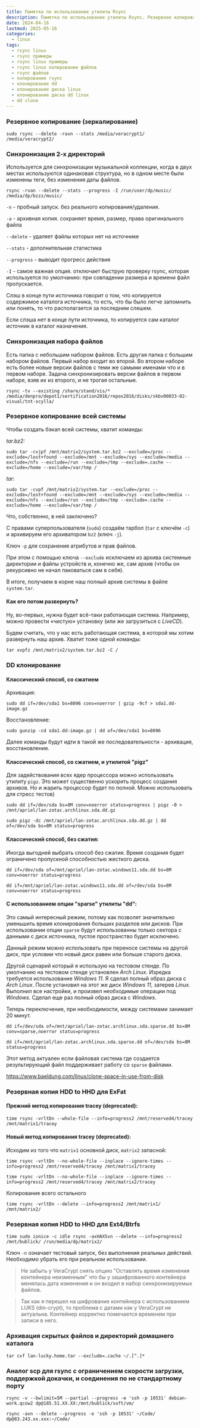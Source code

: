 ```yaml
---
title: Памятка по использование утилиты Rsync
description: Памятка по использование утилиты Rsync. Резервное копирование в Linux.
date: 2024-04-16
lastmod: 2025-05-16
categories:
  - linux
tags:
  - rsync linux
  - rsync примеры
  - rsync linux примеры
  - rsync linux копирование файлов
  - rsync файлов
  - копирование rsync
  - клонирование dd
  - клонирование диска linux
  - клонирование диска dd linux
  - dd clone
---
```


### Резервное копирование (зеркалирование)

`sudo rsync --delete -ravn --stats /media/veracrypt1/ /media/veracrypt2/`

<!--more-->

### Синхронизация 2-х директорий

Используется для синхронизации музыкальной коллекции, когда в двух местах используются одинаковая структура, но в одном месте были изменены теги, без изменения даты файлов.

`rsync -rvan --delete --stats --progress -I /run/user/dp/music/ /media/dp/bzzz/music/`

`-n` - пробный запуск. без реального копирования/удаления.

`-a` - архивная копия. сохраняет время, размер, права оригинального файла

`--delete` - удаляет файлы которых нет на источнике

`--stats` - дополнительная статистика

`--progress` - выводит прогресс действия

`-I` - самое важная опция. отключает быструю проверку rsync, которая используется по умолчанию: при совпадении размера и времени файл пропускается.

Слэш в конце пути источника говорит о том, что копируется содержимое каталога источника, то есть, что бы было легче запомнить или понять, то что располагается за последним слешем.

Если слэша нет в конце пути источника, то копируется сам каталог источник в каталог назначения.

### Синхронизация набора файлов

Есть папка с небольшим набором файлов. Есть другая папка с большим набором файлов. Первый набор входит во второй. Во втором наборе есть более новые версии файлов с теми же самыми именами что и в первом наборе. Задача синхронизировать версии файлов в первом наборе, взяв их из второго, и не трогая остальные.

`rsync -tv --existing /share/stand/vis/* /media/denpro/depot1/sertification2016/repos2016/disks/skbv00033-02-visual/tnt-scylla/`

### Резервное копирование всей системы

Чтобы создать бэкап всей системы, хватит команды:

*tar.bz2:*

`sudo tar -cvjpf /mnt/matrix2/system.tar.bz2 --exclude=/proc --exclude=/lost+found --exclude=/mnt --exclude=/sys --exclude=/media --exclude=/nfs --exclude=/run --exclude=/tmp --exclude=.cache --exclude=/home --exclude=/var/tmp /`

*tar:*

`sudo tar -cvpf /mnt/matrix2/system.tar --exclude=/proc --exclude=/lost+found --exclude=/mnt --exclude=/sys --exclude=/media --exclude=/nfs --exclude=/run --exclude=/tmp --exclude=.cache --exclude=/home --exclude=/var/tmp /`

Что, собственно, в ней заключено?

С правами суперпользователя (`sudo`) создаём тарбол (`tar` с ключём `-c`) и архивируем его архиватором `bz2` (ключ `-j`).

Ключ `-p` для сохранения атрибутов и прав файлов.

При этом с помощью ключа `--exclude` исключаем из архива системные директории и файлы устройств и, конечно же, сам архив (чтобы он рекурсивно не начал паковаться сам в себя).

В итоге, получаем в корне наш полный архив системы в файле `system.tar`.

#### Как его потом развернуть?

Ну, во-первых, нужна будет всё-таки работающая система. Например, можно провести «чистую» установку (или же загрузиться с *LiveCD*).

Будем считать, что у нас есть работающая система, в которой мы хотим развернуть наш архив. Хватит тоже одной команды:

`tar xvpfz /mnt/matrix2/system.tar.bz2 -C /`

### DD клонирование

#### Классический способ, со сжатием

Архивация:

`sudo dd if=/dev/sda1 bs=8096 conv=noerror | gzip -9cf > sda1.dd-image.gz`

Восстановление:

`sudo gunzip -cd sda1.dd-image.gz | dd of=/dev/sda1 bs=8096`

Далее команды будут идти в такой же последовательности - архивация, восстановление.

#### Классический способ, со сжатием, и утилитой "pigz"

Для задействования всех ядер процессора можно использовать утилиту `pigz`. Это может существенно ускорить процесс создания архивов. Но и жарить процессор будет по полной. Можно использовать для стресс тестов)

`sudo dd if=/dev/sda bs=8M conv=noerror status=progress | pigz -0 > /mnt/apriel/lan-zotac.archlinux.sda.dd.gz`

`sudo pigz -dc /mnt/apriel/lan-zotac.archlinux.sda.dd.gz | dd of=/dev/sda bs=8M status=progress`

#### Классический способ, без сжатия:

Иногда выгодней выбрать способ без сжатия. Время создания будет ограничено пропускной способностью жесткого диска.

`dd if=/dev/sda of=/mnt/apriel/lan-zotac.windows11.sda.dd bs=8M conv=noerror status=progress`

`dd if=/mnt/apriel/lan-zotac.windows11.sda.dd of=/dev/sda bs=8M conv=noerror status=progress`

#### C использованием опции "sparse" утилиты "dd":

Это самый интересный режим, потому как позволят значительно уменьшить время клонирования больших разделов или дисков. При использовании опции `sparse` будут использованны только сектора с данными с диск источника, пустое пространство будет исключено.

Данный режим можно использовать при переносе системы на другой диск, при условии что новый диск равен или больше старого диска.

Другой сценарий который я использую на тестовом стенде. По умолчанию на тестовом стенде установлен *Arch Linux*. Изредка требуется использование *Windows 11*. Я сделал полный образ диска с *Arch Linux*. После установил на этот же диск *Windows 11*, затерев *Linux*. Выполнил все настройки, и произвел необходимые операции под *Windows*. Сделал еще раз полный образ диска с *Windows*.

Теперь переключение, при необходимости, между системами занимает 20 минут.

`dd if=/dev/sda of=/mnt/apriel/lan-zotac.archlinux.sda.sparse.dd bs=8M conv=sparse,noerror status=progress`

`dd if=/mnt/apriel/lan-zotac.archlinux.sda.sparse.dd of=/dev/sda bs=8M status=progress`

Этот метод актуален если файловая система где создается результирующий файл поддерживает работу со `sparse` файлами.

https://www.baeldung.com/linux/clone-space-in-use-from-disk

### Резервная копия HDD to HHD для ExFat

#### Прежний метод копирования tracey (deprecated):

`time rsync -vrltDn --whole-file --info=progress2 /mnt/reserved4/tracey /mnt/matrix1/tracey`

#### Новый метод копирования tracey (deprecated):

Исходим из того что `matrix1` основной диск, `matrix2` запасной:

`time rsync -vrltDn --no-whole-file --inplace --ignore-times --info=progress2 /mnt/reserved4/tracey /mnt/matrix1/tracey`

`time rsync -vrltDn --no-whole-file --inplace --ignore-times --info=progress2 /mnt/reserved4/tracey /mnt/matrix2/tracey`

Копирование всего остального

`time rsync -vrltDn --delete --info=progress2 /mnt/matrix1/ /mnt/matrix2/`

### Резервная копия HDD to HHD для Ext4/Btrfs

`time sudo ionice -c idle rsync -axHAXSvn --delete --info=progress2 /mnt/bublick/ /run/media/dp/matrix2/`

Ключ `-n` означает тестовый запуск, без выполнения реальных действий. Необходимо убрать его при реальном использовании.

> Не забыть у VeraCrypt снять опцию "Оставлять время изменения контейнера неизменным" что бы у зашифрованного контейнера менялась дата изменения и он входил в набор синхронизируемых файлов.

> Так как я перешел на шифрование контейнера с использованием LUKS (dm-crypt), то проблема с датами как у VeraCrypt не актуальна. Контейнер корректно помечается временем при записи в него.

### Архивация скрытых файлов и директорий домашнего каталога

`tar cvf lan-lucky.home.tar --exclude=.cache ~/.[^.]*`

### Аналог scp для rsync c ограничением скорости загрузки, поддержкой докачки, и соединения по не стандартному порту

`rsync -v --bwlimit=5M --partial --progress -e 'ssh -p 10531' debian-work.qcow2 dp@185.51.XX.XX:/mnt/bublick/soft/vm/`

`rsync -avn --delete --progress -e 'ssh -p 10531' ~/Code/ dp@83.243.xx.xxx:~/Code/`
